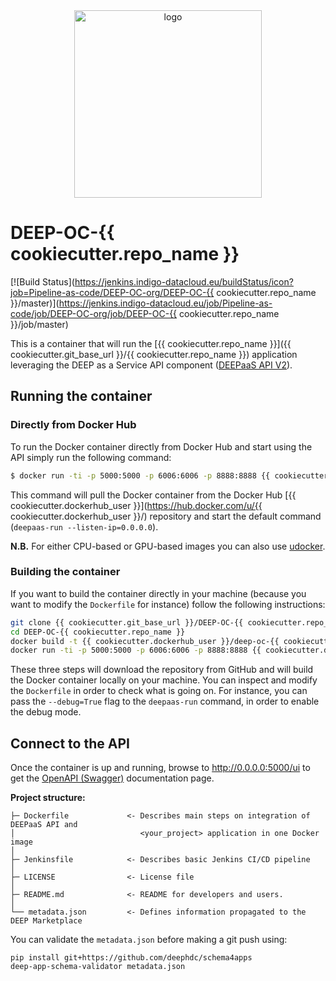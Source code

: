 <div align="center">
<img src="https://marketplace.deep-hybrid-datacloud.eu/images/logo-deep.png" alt="logo" width="300"/>
</div>

# DEEP-OC-{{ cookiecutter.repo_name }}
[![Build Status](https://jenkins.indigo-datacloud.eu/buildStatus/icon?job=Pipeline-as-code/DEEP-OC-org/DEEP-OC-{{ cookiecutter.repo_name }}/master)](https://jenkins.indigo-datacloud.eu/job/Pipeline-as-code/job/DEEP-OC-org/job/DEEP-OC-{{ cookiecutter.repo_name }}/job/master)

This is a container that will run the [{{ cookiecutter.repo_name }}]({{ cookiecutter.git_base_url }}/{{ cookiecutter.repo_name }}) application leveraging the DEEP as a Service API component ([DEEPaaS API V2](https://github.com/indigo-dc/DEEPaaS)).

    
## Running the container

### Directly from Docker Hub

To run the Docker container directly from Docker Hub and start using the API simply run the following command:

```bash
$ docker run -ti -p 5000:5000 -p 6006:6006 -p 8888:8888 {{ cookiecutter.dockerhub_user }}/deep-oc-{{ cookiecutter.repo_name }}
```

This command will pull the Docker container from the Docker Hub [{{ cookiecutter.dockerhub_user }}](https://hub.docker.com/u/{{ cookiecutter.dockerhub_user }}/) repository and start the default command (`deepaas-run --listen-ip=0.0.0.0`).

**N.B.** For either CPU-based or GPU-based images you can also use [udocker](https://github.com/indigo-dc/udocker).

### Building the container

If you want to build the container directly in your machine (because you want to modify the `Dockerfile` for instance) follow the following instructions:
```bash
git clone {{ cookiecutter.git_base_url }}/DEEP-OC-{{ cookiecutter.repo_name }}
cd DEEP-OC-{{ cookiecutter.repo_name }}
docker build -t {{ cookiecutter.dockerhub_user }}/deep-oc-{{ cookiecutter.repo_name }} .
docker run -ti -p 5000:5000 -p 6006:6006 -p 8888:8888 {{ cookiecutter.dockerhub_user }}/deep-oc-{{ cookiecutter.repo_name }}
```

These three steps will download the repository from GitHub and will build the Docker container locally on your machine. You can inspect and modify the `Dockerfile` in order to check what is going on. For instance, you can pass the `--debug=True` flag to the `deepaas-run` command, in order to enable the debug mode.


## Connect to the API

Once the container is up and running, browse to http://0.0.0.0:5000/ui to get the [OpenAPI (Swagger)](https://www.openapis.org/) documentation page.


**Project structure:**
```
├─ Dockerfile             <- Describes main steps on integration of DEEPaaS API and
│                            <your_project> application in one Docker image
│
├─ Jenkinsfile            <- Describes basic Jenkins CI/CD pipeline
│
├─ LICENSE                <- License file
│
├─ README.md              <- README for developers and users.
│
└── metadata.json         <- Defines information propagated to the DEEP Marketplace
```

You can validate the `metadata.json` before making a git push using:
```shell
pip install git+https://github.com/deephdc/schema4apps
deep-app-schema-validator metadata.json
```
